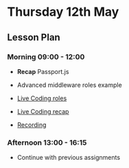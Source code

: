 # Thursday 12th May

## Lesson Plan

### Morning 09:00 - 12:00

+ **Recap** Passport.js
+ Advanced middleware roles example

+ [Live Coding roles](https://github.com/GillesDCI/live-coding-1205)
+ [Live Coding recap](https://github.com/GillesDCI/live-coding-1205-multer)

+ [Recording](https://drive.google.com/file/d/1loL_4Ph4fSrALy1pxpywJi5Jbgim6CI6/view?usp=sharing)

### Afternoon 13:00 - 16:15

+ Continue with previous assignments
